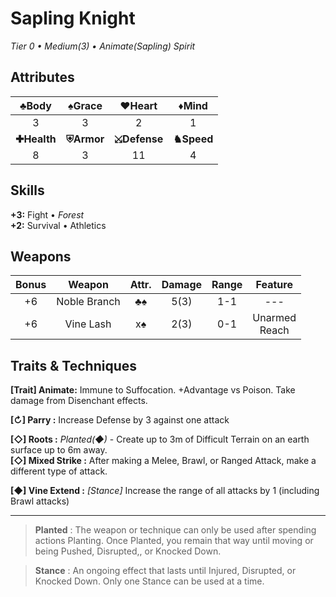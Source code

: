 
# Sapling Knight
*Tier 0 • Medium(3) • Animate(Sapling) Spirit*

## Attributes
|♣Body|♠Grace|♥Heart|♦Mind|
|:-:|:-:|:-:|:-:|
| 3 | 3 | 2 | 1 |
| **✚Health** | **⛨Armor** | **⤩Defense** | **♞Speed** |
| 8 | 3 | 11 | 4 |

## Skills
**+3:** Fight • *Forest*  
**+2:** Survival • Athletics  

## Weapons
|Bonus|Weapon| Attr. | Damage | Range | Feature |
|:--:|:--:|:--:|:--:|:--:|:--:|
|+6| Noble Branch| ♣♠ | 5(3) | 1-1 | --- |
|+6| Vine Lash | x♠ | 2(3) | 0-1 | Unarmed<br>Reach |

## Traits & Techniques

**[Trait] Animate:** Immune to Suffocation. +Advantage vs Poison. Take damage from Disenchant effects.

**[↻] Parry :** Increase Defense by 3 against one attack

**[◇] Roots :** *Planted(◆)* - Create up to 3m of Difficult Terrain on an earth surface up to 6m away.  
**[◇] Mixed Strike :** After making a Melee, Brawl, or Ranged Attack, make a different type of attack.  

**[◆] Vine Extend :** *[Stance]* Increase the range of all attacks by 1 (including Brawl attacks)

<hr>

> **Planted** :
> The weapon or technique can only be used after spending actions Planting. Once Planted, you remain that way until moving or being Pushed, Disrupted,, or Knocked Down.

> **Stance** :
> An ongoing effect that lasts until Injured, Disrupted, or Knocked Down. Only one Stance can be used at a time.
